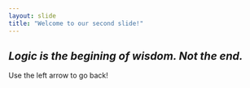 ```yaml
---
layout: slide
title: "Welcome to our second slide!"
---
```

*Logic is the begining of wisdom. Not the end.*
---
Use the left arrow to go back!
